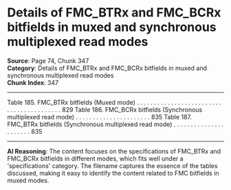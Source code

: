 # Details of FMC_BTRx and FMC_BCRx bitfields in muxed and synchronous multiplexed read modes

**Source**: Page 74, Chunk 347  
**Category**: Details of FMC_BTRx and FMC_BCRx bitfields in muxed and synchronous multiplexed read modes  
**Chunk Index**: 347

---

Table 185. FMC_BTRx bitfields (Muxed mode) . . . . . . . . . . . . . . . . . . . . . . . . . . . . . . . . . . . . . . . . . 829
Table 186. FMC_BCRx bitfields (Synchronous multiplexed read mode) . . . . . . . . . . . . . . . . . . . . . . 835
Table 187. FMC_BTRx bitfields (Synchronous multiplexed read mode) . . . . . . . . . . . . . . . . . . . . . . 835

---

**AI Reasoning**: The content focuses on the specifications of FMC_BTRx and FMC_BCRx bitfields in different modes, which fits well under a 'specifications' category. The filename captures the essence of the tables discussed, making it easy to identify the content related to FMC bitfields in muxed modes.
